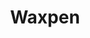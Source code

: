 ---
title: Waxpen
crosslinks:
- Saionara
- SOURCEvapes
- WAXRDA
- vaporents
- electronic_cigarette
- oilpen
- UpTech
- rosin
- EntExchange
- CBD
- WaxRDA
- vapeheads
- Pyongyang
- OutOfTheLoop
- DIY_eJuice
- Canadian_ecigarette
- cedarpoint
- IgnorantImgur
- ShatterDeals
---